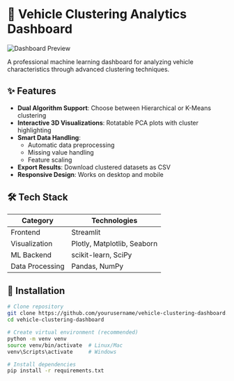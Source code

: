 # 🚗 Vehicle Clustering Analytics Dashboard

![Dashboard Preview](./screenshots/dashboard.png)

A professional machine learning dashboard for analyzing vehicle characteristics through advanced clustering techniques.

## ✨ Features

- **Dual Algorithm Support**: Choose between Hierarchical or K-Means clustering
- **Interactive 3D Visualizations**: Rotatable PCA plots with cluster highlighting
- **Smart Data Handling**:
  - Automatic data preprocessing
  - Missing value handling
  - Feature scaling
- **Export Results**: Download clustered datasets as CSV
- **Responsive Design**: Works on desktop and mobile

## 🛠️ Tech Stack

| Category       | Technologies |
|----------------|--------------|
| Frontend       | Streamlit |
| Visualization  | Plotly, Matplotlib, Seaborn |
| ML Backend     | scikit-learn, SciPy |
| Data Processing| Pandas, NumPy |

## 🚀 Installation

```bash
# Clone repository
git clone https://github.com/yourusername/vehicle-clustering-dashboard.git
cd vehicle-clustering-dashboard

# Create virtual environment (recommended)
python -m venv venv
source venv/bin/activate  # Linux/Mac
venv\Scripts\activate     # Windows

# Install dependencies
pip install -r requirements.txt
